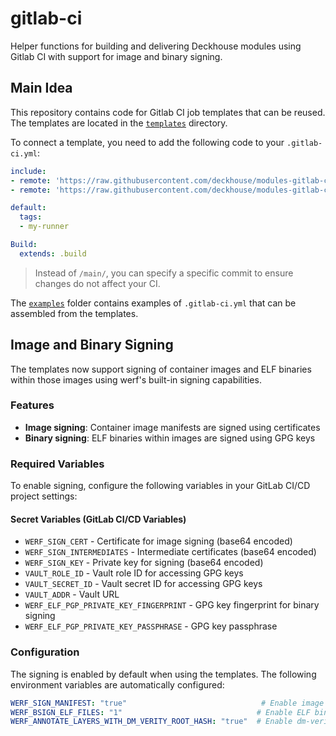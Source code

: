 # gitlab-ci

Helper functions for building and delivering Deckhouse modules using Gitlab CI with support for image and binary signing.

## Main Idea

This repository contains code for Gitlab CI job templates that can be reused. The templates are located in the [`templates`](templates/) directory.

To connect a template, you need to add the following code to your `.gitlab-ci.yml`:

```yaml
include:
- remote: 'https://raw.githubusercontent.com/deckhouse/modules-gitlab-ci/refs/heads/main/templates/Setup.gitlab-ci.yml'
- remote: 'https://raw.githubusercontent.com/deckhouse/modules-gitlab-ci/refs/heads/main/templates/Build.gitlab-ci.yml'

default:
  tags:
  - my-runner

Build:
  extends: .build
```

> Instead of `/main/`, you can specify a specific commit to ensure changes do not affect your CI. 

The [`examples`](examples/) folder contains examples of `.gitlab-ci.yml` that can be assembled from the templates.

## Image and Binary Signing

The templates now support signing of container images and ELF binaries within those images using werf's built-in signing capabilities.

### Features

- **Image signing**: Container image manifests are signed using certificates
- **Binary signing**: ELF binaries within images are signed using GPG keys

### Required Variables

To enable signing, configure the following variables in your GitLab CI/CD project settings:

#### Secret Variables (GitLab CI/CD Variables)
- `WERF_SIGN_CERT` - Certificate for image signing (base64 encoded)
- `WERF_SIGN_INTERMEDIATES` - Intermediate certificates (base64 encoded)
- `WERF_SIGN_KEY` - Private key for signing (base64 encoded)
- `VAULT_ROLE_ID` - Vault role ID for accessing GPG keys
- `VAULT_SECRET_ID` - Vault secret ID for accessing GPG keys
- `VAULT_ADDR` - Vault URL
- `WERF_ELF_PGP_PRIVATE_KEY_FINGERPRINT` - GPG key fingerprint for binary signing
- `WERF_ELF_PGP_PRIVATE_KEY_PASSPHRASE` - GPG key passphrase

### Configuration

The signing is enabled by default when using the templates. The following environment variables are automatically configured:

```yaml
WERF_SIGN_MANIFEST: "true"                              # Enable image manifest signing
WERF_BSIGN_ELF_FILES: "1"                              # Enable ELF binary signing
WERF_ANNOTATE_LAYERS_WITH_DM_VERITY_ROOT_HASH: "true"  # Enable dm-verity annotations
```
